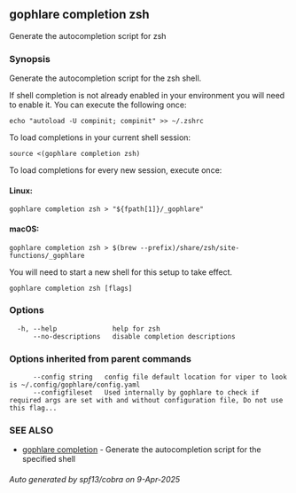 ## gophlare completion zsh

Generate the autocompletion script for zsh

### Synopsis

Generate the autocompletion script for the zsh shell.

If shell completion is not already enabled in your environment you will need
to enable it.  You can execute the following once:

	echo "autoload -U compinit; compinit" >> ~/.zshrc

To load completions in your current shell session:

	source <(gophlare completion zsh)

To load completions for every new session, execute once:

#### Linux:

	gophlare completion zsh > "${fpath[1]}/_gophlare"

#### macOS:

	gophlare completion zsh > $(brew --prefix)/share/zsh/site-functions/_gophlare

You will need to start a new shell for this setup to take effect.


```
gophlare completion zsh [flags]
```

### Options

```
  -h, --help              help for zsh
      --no-descriptions   disable completion descriptions
```

### Options inherited from parent commands

```
      --config string   config file default location for viper to look is ~/.config/gophlare/config.yaml
      --configfileset   Used internally by gophlare to check if required args are set with and without configuration file, Do not use this flag...
```

### SEE ALSO

* [gophlare completion](gophlare_completion.md)	 - Generate the autocompletion script for the specified shell

###### Auto generated by spf13/cobra on 9-Apr-2025
